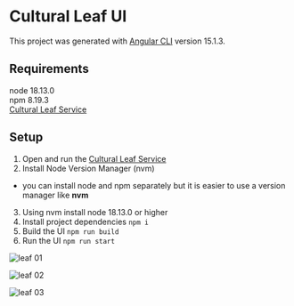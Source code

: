 
# Cultural Leaf UI

This project was generated with [Angular CLI](https://github.com/angular/angular-cli) version 15.1.3.

## Requirements

node 18.13.0<br/>
npm 8.19.3<br/>
[Cultural Leaf Service](https://github.com/iliedorobat/cultural-leaf-service)

## Setup

1. Open and run the [Cultural Leaf Service](https://github.com/iliedorobat/cultural-leaf-service)
2. Install Node Version Manager (nvm)
  * you can install node and npm separately but it is easier to use a version manager like **nvm**
3. Using nvm install node 18.13.0 or higher
4. Install project dependencies `npm i`
5. Build the UI `npm run build`
6. Run the UI `npm run start`

![leaf 01](https://github.com/user-attachments/assets/1ab417cc-174b-4ea1-ae5f-652bd5d6ae5e)

![leaf 02](https://github.com/user-attachments/assets/59cb1d9c-1496-48f5-acf2-5aee627f7ae8)

![leaf 03](https://github.com/user-attachments/assets/da60188f-33f9-49f5-9ff9-d942b3d2ebc1)
